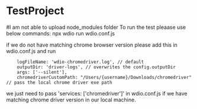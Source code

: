# TestProject
#I am not able to upload node_modules folder
To run the test pleaase use below commands:
npx wdio run wdio.conf.js

if we do not have matching chrome browser version please add this in wdio.conf.js and run

        logFileName: 'wdio-chromedriver.log', // default
        outputDir: 'driver-logs', // overwrites the config.outputDir
        args: ['--silent'],
        chromedriverCustomPath: "/Users/{username}/Downloads/chromedriver" // pass the local chrome driver exe path
        
        
we just need to pass 'services: ['chromedriver']' in wdio.conf.js if we have matching chrome driver version in our local machine.
